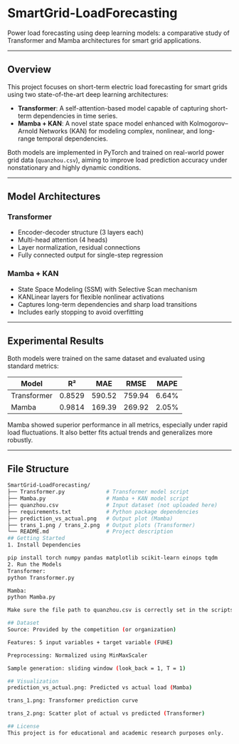#  SmartGrid-LoadForecasting

Power load forecasting using deep learning models: a comparative study of Transformer and Mamba architectures for smart grid applications.

---

##  Overview

This project focuses on short-term electric load forecasting for smart grids using two state-of-the-art deep learning architectures:

- **Transformer**: A self-attention-based model capable of capturing short-term dependencies in time series.
- **Mamba + KAN**: A novel state space model enhanced with Kolmogorov–Arnold Networks (KAN) for modeling complex, nonlinear, and long-range temporal dependencies.

Both models are implemented in PyTorch and trained on real-world power grid data (`quanzhou.csv`), aiming to improve load prediction accuracy under nonstationary and highly dynamic conditions.

---

##  Model Architectures

###  Transformer
- Encoder-decoder structure (3 layers each)
- Multi-head attention (4 heads)
- Layer normalization, residual connections
- Fully connected output for single-step regression

###  Mamba + KAN
- State Space Modeling (SSM) with Selective Scan mechanism
- KANLinear layers for flexible nonlinear activations
- Captures long-term dependencies and sharp load transitions
- Includes early stopping to avoid overfitting

---

##  Experimental Results

Both models were trained on the same dataset and evaluated using standard metrics:

| Model       | R²     | MAE      | RMSE     | MAPE    |
|-------------|--------|----------|----------|---------|
| Transformer | 0.8529 | 590.52   | 759.94   | 6.64%   |
| Mamba       | 0.9814 | 169.39   | 269.92   | 2.05%   |

Mamba showed superior performance in all metrics, especially under rapid load fluctuations. It also better fits actual trends and generalizes more robustly.

---

##  File Structure

```bash
SmartGrid-LoadForecasting/
├── Transformer.py             # Transformer model script
├── Mamba.py                   # Mamba + KAN model script
├── quanzhou.csv               # Input dataset (not uploaded here)
├── requirements.txt           # Python package dependencies
├── prediction_vs_actual.png   # Output plot (Mamba)
├── trans_1.png / trans_2.png  # Output plots (Transformer)
└── README.md                  # Project description
## Getting Started
1. Install Dependencies

pip install torch numpy pandas matplotlib scikit-learn einops tqdm
2. Run the Models
Transformer:
python Transformer.py

Mamba:
python Mamba.py

Make sure the file path to quanzhou.csv is correctly set in the scripts. By default, it points to a Windows local path (you may need to change it).

## Dataset
Source: Provided by the competition (or organization)

Features: 5 input variables + target variable (FUHE)

Preprocessing: Normalized using MinMaxScaler

Sample generation: sliding window (look_back = 1, T = 1)

## Visualization
prediction_vs_actual.png: Predicted vs actual load (Mamba)

trans_1.png: Transformer prediction curve

trans_2.png: Scatter plot of actual vs predicted (Transformer)

## License
This project is for educational and academic research purposes only.
